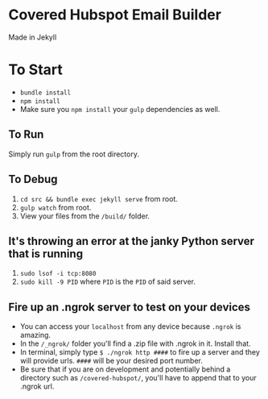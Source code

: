 # Covered Hubspot Email Builder
Made in Jekyll

# To Start
- `bundle install`
- `npm install`
- Make sure you `npm install` your `gulp` dependencies as well.

## To Run
Simply run `gulp` from the root directory.

## To Debug
1. `cd src && bundle exec jekyll serve` from root.
2. `gulp watch` from root.
3. View your files from the `/build/` folder.

## It's throwing an error at the janky Python server that is running
1. `sudo lsof -i tcp:8080`
2. `sudo kill -9 PID` where `PID` is the `PID` of said server.

## Fire up an .ngrok server to test on your devices
  - You can access your ```localhost``` from any device because ```.ngrok``` is amazing.
  - In the ```/_ngrok/``` folder you'll find a .zip file with .ngrok in it. Install that.
  - In terminal, simply type ```$ ./ngrok http ####``` to fire up a server and they will provide urls. `####` will be your desired port number.
  - Be sure that if you are on development and potentially behind a directory such as ```/covered-hubspot/```, you'll have to append that to your .ngrok url.